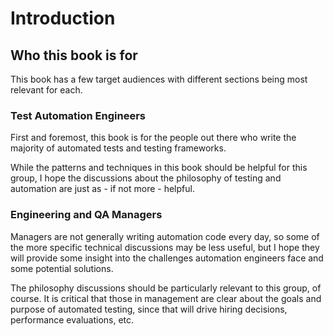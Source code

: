 # Introduction
## Who this book is for
This book has a few target audiences with different sections being most relevant for each.

### Test Automation Engineers
First and foremost, this book is for the people out there who write the majority
of automated tests and testing frameworks.

While the patterns and techniques in this book should be helpful for this group,
I hope the discussions about the philosophy of testing and automation are just as -
 if not more - helpful.

### Engineering and QA Managers
Managers are not generally writing automation code every day, so some of the
more specific technical discussions may be less useful, but I hope they will
provide some insight into the challenges automation engineers face and some potential solutions.

The philosophy discussions should be particularly relevant to this group, of course.
It is critical that those in management are clear about the goals and purpose of
automated testing, since that will drive hiring decisions, performance evaluations,
etc.
